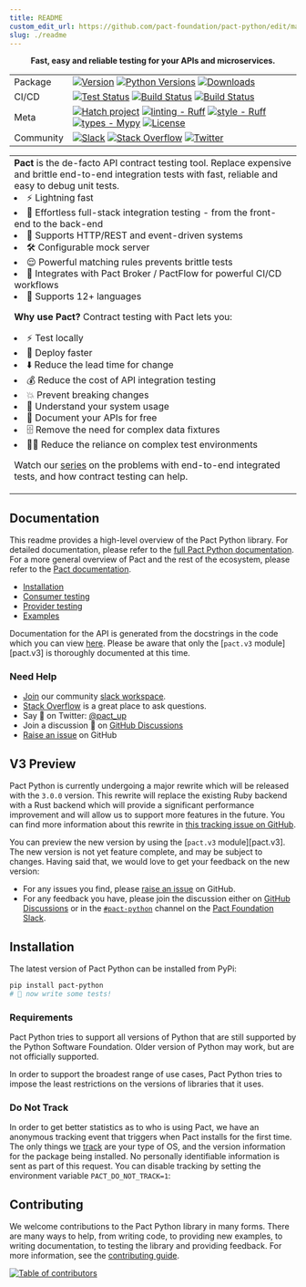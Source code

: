 ```yaml
---
title: README
custom_edit_url: https://github.com/pact-foundation/pact-python/edit/main/README.md
slug: ./readme
---
```

<!-- This file has been synced from the pact-foundation/pact-python repository. Please do not edit it directly. The URL of the source file can be found in the custom_edit_url value above -->

<!-- markdownlint-disable no-inline-html -->
<div align="center">
    <b>Fast, easy and reliable testing for your APIs and microservices.</b>
</div>

<div align="center"><table>
    <tr>
        <td>Package</td>
        <td>
            <a href="https://pypi.python.org/pypi/pact-python"><img src="https://img.shields.io/pypi/v/pact-python.svg" alt="Version" /></a>
            <a href="https://pypi.python.org/pypi/pact-python"><img src="https://img.shields.io/pypi/pyversions/pact-python.svg" alt="Python Versions" /></a>
            <a href="https://pypi.python.org/pypi/pact-python"><img src="https://img.shields.io/pypi/dm/pact-python.svg" alt="Downloads" /></a>
        </td>
    </tr>
    <tr>
        <td>CI/CD</td>
        <td>
            <a
                href="https://github.com/pact-foundation/pact-python/actions/workflows/test.yml"><img
                src="https://img.shields.io/github/actions/workflow/status/pact-foundation/pact-python/test.yml?branch=main&label=test"
                alt="Test Status"/></a>
            <a
                href="https://github.com/pact-foundation/pact-python/actions/workflows/build.yml"><img
                src="https://img.shields.io/github/actions/workflow/status/pact-foundation/pact-python/build.yml?branch=main&label=build"
                alt="Build Status"/></a>
            <a
                href="https://github.com/pact-foundation/pact-python/actions/workflows/docs.yml"><img
                src="https://img.shields.io/github/actions/workflow/status/pact-foundation/pact-python/docs.yml?branch=main=docs"
                alt="Build Status"/></a>
        </td>
    </tr>
    <tr>
        <td>Meta</td>
        <td>
            <a
                href="https://github.com/pypa/hatch"><img
                src="https://img.shields.io/badge/%F0%9F%A5%9A-Hatch-4051b5.svg"
                alt="Hatch project"/></a>
            <a href="https://github.com/astral-sh/ruff"><img
                src="https://img.shields.io/badge/ruff-ruff?label=linting&color=%23261230"
                alt="linting - Ruff"/></a>
            <a href="https://github.com/astral-sh/ruff"><img
                src="https://img.shields.io/badge/ruff-ruff?label=style&color=%23261230"
                alt="style - Ruff"/></a>
            <a
                href="https://github.com/python/mypy"><img
                src="https://img.shields.io/badge/types-Mypy-blue.svg"
                alt="types - Mypy"/></a>
            <a
                href="https://pypi.python.org/pypi/ruff"><img
                src="https://img.shields.io/pypi/l/pact-python.svg"
                alt="License"/></a>
        </td>
    </tr>
    <tr>
        <td>Community</td>
        <td>
            <a
                href="http://slack.pact.io"><img
                src="https://slack.pact.io/badge.svg"
                alt="Slack"/></a>
            <a
                href="https://stackoverflow.com/questions/tagged/pact"><img
                src="https://img.shields.io/badge/stackoverflow-pact-orange.svg"
                alt="Stack Overflow"/></a>
            <a
                href="https://twitter.com/pact_up"><img
                src="https://img.shields.io/twitter/follow/pact_up?style=social"
                alt="Twitter"/></a>
        </td>
    </tr>
</table></div>

<div align="center"><table><tr><td>
<b>Pact</b> is the de-facto API contract testing tool. Replace expensive and brittle end-to-end integration tests with fast, reliable and easy to debug unit tests.


<li>⚡ Lightning fast</li>
<li>🎈 Effortless full-stack integration testing - from the front-end to the back-end</li>
<li>🔌 Supports HTTP/REST and event-driven systems</li>
<li>🛠️ Configurable mock server</li>
<li>😌 Powerful matching rules prevents brittle tests</li>
<li>🤝 Integrates with Pact Broker / PactFlow for powerful CI/CD workflows</li>
<li>🔡 Supports 12+ languages</li>


<b>Why use Pact?</b> Contract testing with Pact lets you:


<li>⚡ Test locally</li>
<li>🚀 Deploy faster</li>
<li>⬇️ Reduce the lead time for change</li>
<li>💰 Reduce the cost of API integration testing</li>
<li>💥 Prevent breaking changes</li>
<li>🔎 Understand your system usage</li>
<li>📃 Document your APIs for free</li>
<li>🗄 Remove the need for complex data fixtures</li>
<li>🤷‍♂️ Reduce the reliance on complex test environments</li>


Watch our <a href="https://www.youtube.com/playlist?list=PLwy9Bnco-IpfZ72VQ7hce8GicVZs7nm0i">series</a> on the problems with end-to-end integrated tests, and how contract testing can help.

</td></tr></table></div>



## Documentation

This readme provides a high-level overview of the Pact Python library. For detailed documentation, please refer to the [full Pact Python documentation](https://pact-foundation.github.io/pact-python). For a more general overview of Pact and the rest of the ecosystem, please refer to the [Pact documentation](https://docs.pact.io).

-   [Installation](#installation)
-   [Consumer testing](/implementation_guides/python/docs/consumer)
-   [Provider testing](/implementation_guides/python/docs/provider)
-   [Examples](/implementation_guides/python/examples/index)

Documentation for the API is generated from the docstrings in the code which you can view [here](https://pact-foundation.github.io/pact-python/pact). Please be aware that only the [`pact.v3` module][pact.v3] is thoroughly documented at this time.

### Need Help

-   [Join](https://slack.pact.io) our community [slack workspace][Pact Foundation Slack].
-   [Stack Overflow](https://stackoverflow.com/questions/tagged/pact) is a great place to ask questions.
-   Say 👋 on Twitter: [@pact_up](https://twitter.com/pact_up)
-   Join a discussion 💬 on [GitHub Discussions]
-   [Raise an issue][GitHub Issues] on GitHub

[Pact Foundation Slack]: https://pact-foundation.slack.com/
[GitHub Discussions]: https://github.com/pact-foundation/pact-python/discussions
[GitHub Issues]: https://github.com/pact-foundation/pact-python/issues

## V3 Preview

Pact Python is currently undergoing a major rewrite which will be released with the `3.0.0` version. This rewrite will replace the existing Ruby backend with a Rust backend which will provide a significant performance improvement and will allow us to support more features in the future. You can find more information about this rewrite in [this tracking issue on GitHub](https://github.com/pact-foundation/pact-python/issues/396).

You can preview the new version by using the [`pact.v3` module][pact.v3]. The new version is not yet feature complete, and may be subject to changes. Having said that, we would love to get your feedback on the new version:

-   For any issues you find, please [raise an issue][GitHub Issues] on GitHub.
-   For any feedback you have, please join the discussion either on [GitHub Discussions] or in the [`#pact-python`](https://pact-foundation.slack.com/archives/C9VECUP6E) channel on the [Pact Foundation Slack].

## Installation

The latest version of Pact Python can be installed from PyPi:

```sh
pip install pact-python
# 🚀 now write some tests!
```

### Requirements

Pact Python tries to support all versions of Python that are still supported by the Python Software Foundation. Older version of Python may work, but are not officially supported.

In order to support the broadest range of use cases, Pact Python tries to impose the least restrictions on the versions of libraries that it uses.

### Do Not Track

In order to get better statistics as to who is using Pact, we have an anonymous tracking event that triggers when Pact installs for the first time. The only things we [track](https://docs.pact.io/metrics) are your type of OS, and the version information for the package being installed. No personally identifiable information is sent as part of this request. You can disable tracking by setting the environment variable `PACT_DO_NOT_TRACK=1`:

## Contributing

We welcome contributions to the Pact Python library in many forms. There are many ways to help, from writing code, to providing new examples, to writing documentation, to testing the library and providing feedback. For more information, see the [contributing guide](https://github.com/pact-foundation/pact-python/blob/main/CONTRIBUTING.md).

[![Table of contributors](https://contrib.rocks/image?repo=pact-foundation/pact-python)](https://github.com/pact-foundation/pact-python/graphs/contributors)
